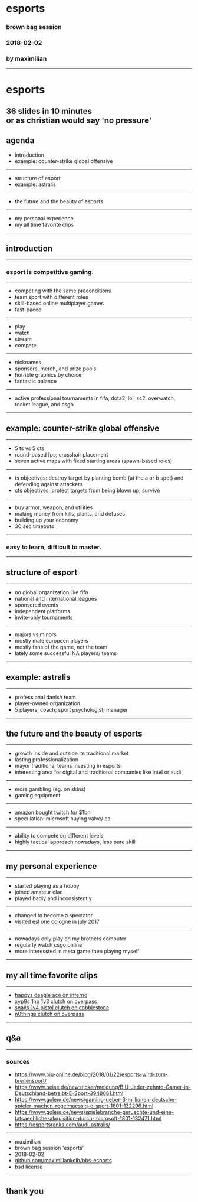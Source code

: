 # esports
###  brown bag session
### 2018-02-02
### by maximilian
---
# esports
36 slides in 10 minutes  
or as christian would say 'no pressure'
---
## agenda
* introduction
* example: counter-strike global offensive
---
* structure of esport
* example: astralis
---
* the future and the beauty of esports
---
* my personal experience
* my all time favorite clips
---
## introduction
---
### esport is competitive gaming.
---
* competing with the same preconditions
* team sport with different roles
* skill-based online multiplayer games
* fast-paced
---
* play
* watch
* stream
* compete
---
* nicknames
* sponsors, merch, and prize pools
* horrible graphics by choice
* fantastic balance
---
* active professional tournaments in fifa, dota2, lol, sc2, overwatch, rocket league, and csgo
---
## example: counter-strike global offensive
---
* 5 ts vs 5 cts
* round-based fps; crosshair placement
* seven active maps with fixed starting areas (spawn-based roles)
---
* ts objectives: destroy target by planting bomb (at the a or b spot) and defending against attackers
* cts objectives: protect targets from being blown up; survive
---
* buy armor, weapon, and utilities
* making money from kills, plants, and defuses
* building up your economy
* 30 sec timeouts
---
### easy to learn, difficult to master.
---
## structure of esport
---
* no global organization like fifa
* national and international leagues
* sponsered events
* independent platforms
* invite-only tournaments
---
* majors vs minors
* mostly male europeen players
* mostly fans of the game, not the team
* lately some successful NA players/ teams
---
## example: astralis
---
* professional danish team
* player-owned organization
* 5 players; coach; sport psychologist; manager
---
## the future and the beauty of esports
---
* growth inside and outside its traditional market
* lasting professionalization
* mayor traditional teams investing in esports
* interesting area for digital and traditional companies like intel or audi
---
* more gambling (eg. on skins)
* gaming equipment
---
* amazon bought twitch for $1bn
* speculation: microsoft buying valve/ ea
---
* ability to compete on different levels
* highly tactical approach nowadays, less pure skill
---
## my personal experience
---
* started playing as a hobby
* joined amateur clan
* played badly and inconsistently
---
* changed to become a spectator
* visited esl one cologne in july 2017
---
* nowadays only play on my brothers computer
* regularly watch csgo online
* more interessted in meta game then playing myself
---
## my all time favorite clips
---
* [happys deagle ace on inferno](https://www.youtube.com/watch?v=dg6TQy6pGfs)
* [xyp9s 1hp 1v3 clutch on overpass](https://www.youtube.com/watch?v=W3-NDAmryUc)
* [snaxs 1v4 pistol clutch on cobblestone](https://www.youtube.com/watch?v=p90AdQBTub4)
* [n0things clutch on overpass](https://www.youtube.com/watch?v=sm-r2VVVc38)
---
## q&a
---
### sources
* https://www.biu-online.de/blog/2018/01/22/esports-wird-zum-breitensport/
* https://www.heise.de/newsticker/meldung/BIU-Jeder-zehnte-Gamer-in-Deutschland-betreibt-E-Sport-3948061.html
* https://www.golem.de/news/gaming-ueber-3-millionen-deutsche-spieler-machen-regelmaessig-e-sport-1801-132296.html 
* https://www.golem.de/news/spielebranche-geruechte-und-eine-tatsaechliche-akquisition-durch-microsoft-1801-132471.html
* https://esportsranks.com/audi-astralis/
---
* maximilian
* brown bag session 'esports'
* 2018-02-02
* [github.com/maximiliankolb/bbs-esports](https://github.com/maximiliankolb/bbs-esports)
* bsd license
---
thank you
---
